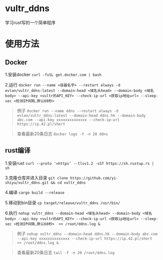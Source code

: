 # vultr_ddns
学习rust写的一个简单程序

# 使用方法

## Docker

1.安装docker `curl -fsSL get.docker.com | bash`

2.运行 `docker run --name <容器名字> --restart always -d evlan/vultr_ddns:latest --domain-head <域名头head> --domain-body <域名body> --api-key <vultr的API_KEY> --check-ip-url <获取ip地址url> --sleep-sec <检测IP间隔,默认60秒>`

> 例子 `docker run --name ddns --restart always -d evlan/vultr_ddns:latest --domain-head ddns.hk --domain-body abc.com --api-key xxxxxxxxxxxxxx --check-ip-url https://ip.42.pl/short`

> 查看最新20条日志 `docker logs -f -n 20 ddns`

## rust编译

1.安装rust `curl --proto '=https' --tlsv1.2 -sSf https://sh.rustup.rs | sh`

3.克隆仓库并进入目录 `git clone https://github.com/yi-shiyu/vultr_ddns.git && cd vultr_ddns`

4.编译 `cargo build --release`

5.移动到bin目录 `cp target/release/vultr_ddns /usr/bin/`

6.执行 `nohup vultr_ddns --domain-head <域名头head> --domain-body <域名body> --api-key <vultr的API_KEY> --check-ip-url <获取ip地址url> --sleep-sec <检测IP间隔,默认60秒>  >> /root/ddns.log &`

> 例子 `nohup vultr_ddns --domain-head ddns.hk --domain-body abc.com --api-key xxxxxxxxxxxxxx --check-ip-url https://ip.42.pl/short >> /root/ddns.log &`

> 查看最新20条日志 `tail -f -n 20 /root/ddns.log`
